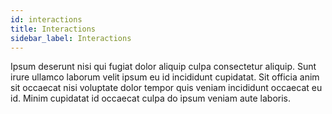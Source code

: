 ```yaml
---
id: interactions
title: Interactions
sidebar_label: Interactions
---
```


Ipsum deserunt nisi qui fugiat dolor aliquip culpa consectetur aliquip. Sunt irure ullamco laborum velit ipsum eu id incididunt cupidatat. Sit officia anim sit occaecat nisi voluptate dolor tempor quis veniam incididunt occaecat eu id. Minim cupidatat id occaecat culpa do ipsum veniam aute laboris.